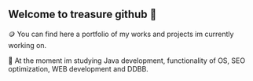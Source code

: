 ## Welcome to treasure github 👋

🪙 You can find here a portfolio of my works and projects im currently working on.

🌱 At the moment im studying Java development, functionality of OS, SEO optimization, WEB development and DDBB.
